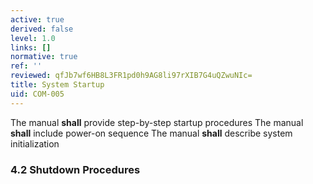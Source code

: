 ```yaml
---
active: true
derived: false
level: 1.0
links: []
normative: true
ref: ''
reviewed: qfJb7wf6HB8L3FR1pd0h9AG8li97rXIB7G4uQZwuNIc=
title: System Startup
uid: COM-005
---
```


The manual **shall** provide step-by-step startup procedures
The manual **shall** include power-on sequence
The manual **shall** describe system initialization

### 4.2 Shutdown Procedures